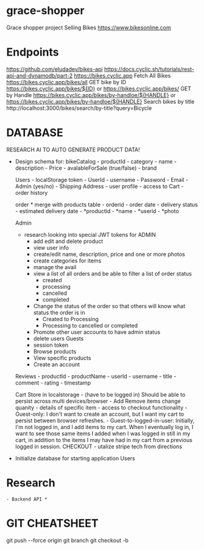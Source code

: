 # grace-shopper
Grace shopper project
Selling Bikes
https://www.bikesonline.com
# Endpoints
https://github.com/eludadev/bikes-api
https://docs.cyclic.sh/tutorials/rest-api-and-dynamodb/part-2
    https://bikes.cyclic.app
    Fetch All Bikes
    https://bikes.cyclic.app/bikes/all
    GET bike by ID
    https://bikes.cyclic.app/bikes/${ID}
    or
    https://bikes.cyclic.app/bikes/<ID>
    GET by Handle
    https://bikes.cyclic.app/bikes/by-handloe/${HANDLE}
    or
    https://bikes.cyclic.app/bikes/by-handloe/${HANDLE}
    Search bikes by title
    http://localhost:3000/bikes/search/by-title\?query\=Bicycle
# DATABASE
RESEARCH AI TO AUTO GENERATE PRODUCT DATA!
- Design schema for:
    bikeCatalog
        - productId
        - category
        - name
        - description
        - Price
        - avalableForSale (true/false)
        - brand

    Users
        - localStorage token
        - UserId
        - username
        - Password
        - Email
        - Admin (yes/no)
        - Shipping Address
        - user profile
        - access to Cart
        - order history

    order
        * merge with products table
        - orderid
        - order date
        - delivery status
        - estimated delivery date
        - *productid
        - *name
        - *userid
        - *photo

    Admin
    * research looking into special JWT tokens for ADMIN
        - add edit and delete product
        - view user info
        - create/edit name, description, price and one or more photos
        - create categories for items
        - manage the avail
        - view a list of all orders and be able to filter a list of order status
            - created
            - processing
            - cancelled
            - completed
        - Change the status of the order so that others will know what status the order is in
            - Created to Processing
            - Processing to cancelled or completed
        - Promote other user accounts to have admin status
        - delete users
    Guests
        - session token
        - Browse products
        - View specific products
        - Create an account

    Reviews
        - productId
        - productName
        - userId
        - username
        - title
        - comment
        - rating
        - timestamp

    Cart
        Store in localstorage
        - (have to be logged in) Should be able to persist across multi devices/browser
        - Add Remove items change quanity
        - details of specific item
        - access to checkout functionality
        - Guest-only: I don't want to create an account, but I want my cart to persist between browser refreshes.
        - Guest-to-logged-in-user: Initially, I'm not logged in, and I add items to my cart. When I eventually log in, I want to see those same items I added when I was logged in still in my cart, in addition to the items I may have had in my cart from a previous logged in session.
    CHECKOUT
        - utalize stripe tech from directions
- Initialize database for starting application
Users
# Research
    - Backend API *
# GIT CHEATSHEET
 git push --force origin
 git branch
 git checkout -b <branchName>